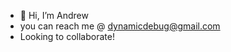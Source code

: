 - 👋 Hi, I’m Andrew
- you can reach me @ dynamicdebug@gmail.com
- Looking to collaborate! 
<!---
MatchByte/MatchByte is a ✨ special ✨ repository because its `README.md` (this file) appears on your GitHub profile.
You can click the Preview link to take a look at your changes.
--->
